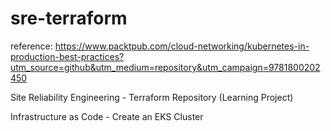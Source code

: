 # sre-terraform
reference: https://www.packtpub.com/cloud-networking/kubernetes-in-production-best-practices?utm_source=github&utm_medium=repository&utm_campaign=9781800202450

Site Reliability Engineering - Terraform Repository (Learning Project)

Infrastructure as Code - Create an EKS Cluster
